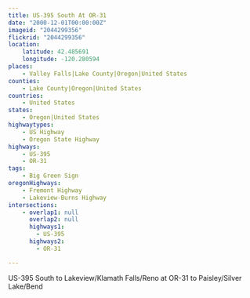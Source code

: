 ```yaml
---
title: US-395 South At OR-31
date: "2000-12-01T00:00:00Z"
imageid: "2044299356"
flickrid: "2044299356"
location:
    latitude: 42.485691
    longitude: -120.280594
places:
    - Valley Falls|Lake County|Oregon|United States
counties:
    - Lake County|Oregon|United States
countries:
    - United States
states:
    - Oregon|United States
highwaytypes:
    - US Highway
    - Oregon State Highway
highways:
    - US-395
    - OR-31
tags:
    - Big Green Sign
oregonHighways:
    - Fremont Highway
    - Lakeview-Burns Highway
intersections:
    - overlap1: null
      overlap2: null
      highways1:
        - US-395
      highways2:
        - OR-31

---
```

US-395 South to Lakeview/Klamath Falls/Reno at OR-31 to Paisley/Silver Lake/Bend